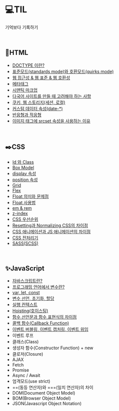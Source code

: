 # 💻TIL

기억보다 기록하기

<br>

## 📃HTML
- [DOCTYPE 이란?](html/doctype.md)
- [표준모드(standards mode)와 호환모드(quirks mode)](html/mode.md)
- [웹 접근성 & 웹 표준 & 웹 호환성](html/web.md)
- [메타태그](html/meta.md) 
- [시맨틱 마크업](html/semantic.md)
- [다국어 사이트를 만들 때 고려해야 하는 사항](html/language.md)
- [쿠키, 웹 스토리지(세션, 로컬)](html/storage.md)
- [커스텀 데이터 속성(date-*)](html/data.md)
- [반응형과 적응형](html/responsive.md)
- [이미지 태그에 srcset 속성을 사용하는 이유](html/img.md)

<br>

## ✒️CSS
- [Id 와 Class](css/selector.md)
- [Box Model](css/box_model.md)
- [display 속성](css/display.md)
- [position 속성](css/position.md)
- [Grid](css/grid.md)
- [Flex](css/flex.md)
- [Float 의미와 문제점](css/float.md)
- [Float 사용법](css/float-2.md)
- [em & rem](css/fontSize.md)
- [z-index](css/z-index.md)
- [CSS 우선순위](css/priority.md)
- [Resetting과 Normalizing CSS의 차이점](css/reset.md)
- [CSS 애니메이션과 JS 애니메이션의 차이점](css/animation.md)
- [CSS 전처리기](css/preprocessor.md)
- [SASS(SCSS)](css/sass.md)

<br>

## ✨JavaScript
- [자바스크립트란?](js/javascript.md)
- [프로그래밍 언어에서 변수란?](js/variable.md)
- [var, let, const](js/var_let_const.md)
- [변수 선언, 초기화, 할당](js/variable_2.md)
- [실행 컨텍스트](js/context.md) 
- [Hoisting(호이스팅)](js/hoisting.md)
- [함수 선언문과 함수 표현식의 차이점](js/function.md)
- [콜백 함수(Callback Function)](js/callback.md)
- [이벤트 버블링, 이벤트 캡처링, 이벤트 위임](js/event.md)
- 이벤트 루프
- 클래스(Class)
- 생성자 함수(Constructor Function) + new
- 클로저(Closure)
- AJAX
- Fetch
- Promise
- Async / Await
- 엄격모드(use strict)
- ==(동등 연산자)와 ===(일치 연산자)의 차이
- DOM(Document Object Model)
- BOM(Browser Object Model)
- JSON(Javascript Object Notation)
